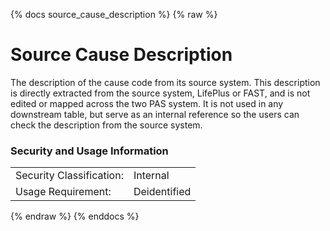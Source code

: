 {% docs source_cause_description %}
{% raw %}

<a name="source_cause_description"></a>
# Source Cause Description
The description of the cause code from its source system. This description is directly extracted 
from the source system, LifePlus or FAST, and is not edited or mapped across the two PAS system. 
It is not used in any downstream table, but serve as an internal reference so the users can check 
the description from the source system. 

### Security and Usage Information
|     |              |
| --- |--------------|
| Security Classification: | Internal     |
| Usage Requirement:       | Deidentified |

{% endraw %}
{% enddocs %}
